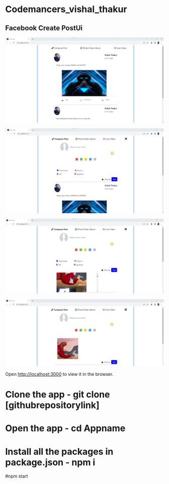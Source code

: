 # Codemancers_vishal_thakur

## Facebook Create PostUi






![App Screenshot](https://github.com/vishal78689/Codemancers_vishal_thakur/blob/main/src/images/main.jpg?raw=true)

![App Screenshot](https://github.com/vishal78689/Codemancers_vishal_thakur/blob/main/src/images/main2.jpg?raw=true)



![App Screenshot](https://github.com/vishal78689/Codemancers_vishal_thakur/blob/main/src/images/gif.jpg?raw=true)





![App Screenshot](https://github.com/vishal78689/Codemancers_vishal_thakur/blob/main/src/images/gif2.jpg?raw=true)





Open [http://localhost:3000](http://localhost:3000) to view it in the browser.

# Clone the app - git clone [githubrepositorylink]
# Open the app - cd Appname 
# Install all the packages in package.json - npm i
#npm start








  


